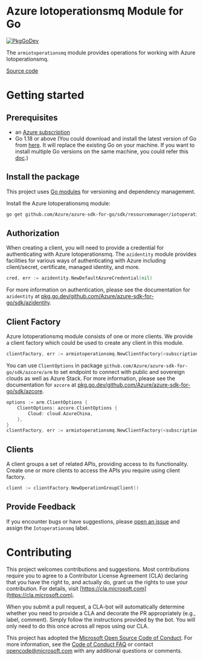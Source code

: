 # Azure Iotoperationsmq Module for Go

[![PkgGoDev](https://pkg.go.dev/badge/github.com/Azure/azure-sdk-for-go/sdk/resourcemanager/iotoperationsmq/armiotoperationsmq)](https://pkg.go.dev/github.com/Azure/azure-sdk-for-go/sdk/resourcemanager/iotoperationsmq/armiotoperationsmq)

The `armiotoperationsmq` module provides operations for working with Azure Iotoperationsmq.

[Source code](https://github.com/Azure/azure-sdk-for-go/tree/main/sdk/resourcemanager/iotoperationsmq/armiotoperationsmq)

# Getting started

## Prerequisites

- an [Azure subscription](https://azure.microsoft.com/free/)
- Go 1.18 or above (You could download and install the latest version of Go from [here](https://go.dev/doc/install). It will replace the existing Go on your machine. If you want to install multiple Go versions on the same machine, you could refer this [doc](https://go.dev/doc/manage-install).)

## Install the package

This project uses [Go modules](https://github.com/golang/go/wiki/Modules) for versioning and dependency management.

Install the Azure Iotoperationsmq module:

```sh
go get github.com/Azure/azure-sdk-for-go/sdk/resourcemanager/iotoperationsmq/armiotoperationsmq
```

## Authorization

When creating a client, you will need to provide a credential for authenticating with Azure Iotoperationsmq.  The `azidentity` module provides facilities for various ways of authenticating with Azure including client/secret, certificate, managed identity, and more.

```go
cred, err := azidentity.NewDefaultAzureCredential(nil)
```

For more information on authentication, please see the documentation for `azidentity` at [pkg.go.dev/github.com/Azure/azure-sdk-for-go/sdk/azidentity](https://pkg.go.dev/github.com/Azure/azure-sdk-for-go/sdk/azidentity).

## Client Factory

Azure Iotoperationsmq module consists of one or more clients. We provide a client factory which could be used to create any client in this module.

```go
clientFactory, err := armiotoperationsmq.NewClientFactory(<subscription ID>, cred, nil)
```

You can use `ClientOptions` in package `github.com/Azure/azure-sdk-for-go/sdk/azcore/arm` to set endpoint to connect with public and sovereign clouds as well as Azure Stack. For more information, please see the documentation for `azcore` at [pkg.go.dev/github.com/Azure/azure-sdk-for-go/sdk/azcore](https://pkg.go.dev/github.com/Azure/azure-sdk-for-go/sdk/azcore).

```go
options := arm.ClientOptions {
    ClientOptions: azcore.ClientOptions {
        Cloud: cloud.AzureChina,
    },
}
clientFactory, err := armiotoperationsmq.NewClientFactory(<subscription ID>, cred, &options)
```

## Clients

A client groups a set of related APIs, providing access to its functionality.  Create one or more clients to access the APIs you require using client factory.

```go
client := clientFactory.NewOperationGroupClient()
```

## Provide Feedback

If you encounter bugs or have suggestions, please
[open an issue](https://github.com/Azure/azure-sdk-for-go/issues) and assign the `Iotoperationsmq` label.

# Contributing

This project welcomes contributions and suggestions. Most contributions require
you to agree to a Contributor License Agreement (CLA) declaring that you have
the right to, and actually do, grant us the rights to use your contribution.
For details, visit [https://cla.microsoft.com](https://cla.microsoft.com).

When you submit a pull request, a CLA-bot will automatically determine whether
you need to provide a CLA and decorate the PR appropriately (e.g., label,
comment). Simply follow the instructions provided by the bot. You will only
need to do this once across all repos using our CLA.

This project has adopted the
[Microsoft Open Source Code of Conduct](https://opensource.microsoft.com/codeofconduct/).
For more information, see the
[Code of Conduct FAQ](https://opensource.microsoft.com/codeofconduct/faq/)
or contact [opencode@microsoft.com](mailto:opencode@microsoft.com) with any
additional questions or comments.